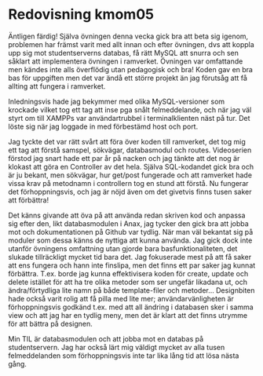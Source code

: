 ---
---
Redovisning kmom05
=========================

Äntligen färdig! Själva övningen denna vecka gick bra att beta sig igenom, problemen har främst varit med allt innan och efter övningen, dvs att koppla upp sig mot studentserverns databas, få rätt MySQL att snurra och sen såklart att implementera övningen i ramverket. Övningen var omfattande men kändes inte alls överflödig utan pedagogisk och bra! Koden gav en bra bas för uppgiften men det var ändå ett större projekt än jag förutsåg att få allting att fungera i ramverket.

Inledningsvis hade jag bekymmer med olika MySQL-versioner som krockade vilket tog ett tag att inse pga snålt felmeddelande, och när jag väl styrt om till XAMPPs var användartrubbel i terminalklienten näst på tur. Det löste sig när jag loggade in med förbestämd host och port.

Jag tyckte det var rätt svårt att föra över koden till ramverket, det tog mig ett tag att förstå samspel, sökvägar, databasmodul och routes. Videoserien förstod jag snart hade ett par år på nacken och jag tänkte att det nog är klokast att göra en Controller av det hela. Själva SQL-kodandet gick bra och är ju bekant, men sökvägar, hur get/post fungerade och att ramverket hade vissa krav på metodnamn i controllern tog en stund att förstå. Nu fungerar det förhoppningsvis, och jag är nöjd även om det givetvis finns tusen saker att förbättra!

Det känns givande att öva på att använda redan skriven kod och anpassa sig efter den, likt databasmodulen i Anax, jag tycker den gick bra att jobba mot och dokumentationen på Github var tydlig. När man väl bekantat sig på moduler som dessa känns de nyttiga att kunna använda. Jag gick dock inte utanför övningens omfattning utan gjorde bara basfunktionaliteten, det slukade tillräckligt mycket tid bara det. Jag fokuserade mest på att få saker att ens fungera och hann inte finslipa, men det finns ett par saker jag kunnat förbättra. T.ex. borde jag kunna effektivisera koden för create, update och delete istället för att ha tre olika metoder som ser ungefär likadana ut, och ändra/förtydliga lite namn på både template-filer och metoder… Designbiten hade också varit rolig att få pilla med lite mer; användarvänligheten är förhoppningsvis godkänd t.ex. med att all ändring i databasen sker i samma view och att jag har en tydlig meny, men det är klart att det finns utrymme för att bättra på designen.

Min TIL är databasmodulen och att jobba mot en databas på studentservern. Jag har också lärt mig väldigt mycket av alla tusen felmeddelanden som förhoppningsvis inte tar lika lång tid att lösa nästa gång.
